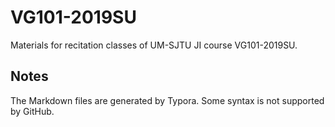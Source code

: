 # VG101-2019SU
Materials for recitation classes of UM-SJTU JI course VG101-2019SU.

## Notes
The Markdown files are generated by Typora. Some syntax is not supported by GitHub.
